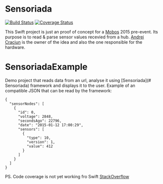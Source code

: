# Sensoriada
[![Build Status](https://travis-ci.org/grigaci/Sensoriada.svg?branch=master)](https://travis-ci.org/grigaci/Sensoriada) [![Coverage Status](https://coveralls.io/repos/grigaci/Sensoriada/badge.png?branch=master)](https://coveralls.io/r/grigaci/Sensoriada?branch=master)

This Swift project is just an proof of concept for a [Mobos](http://romobos.com) 2015 pre-event.
Its purpose is to read & parse sensor values recevied from a hub.
[Andrei Craciun](https://plus.google.com/108106855611058265427/posts) is the owner of the idea and also the one responsible for the hardware.

# SensoriadaExample

Demo project that reads data from an url, analyse it using [Sensoriada](# Sensoriada) framework and displays it to the user.
Example of an compatible JSON that can be read by the framework:
```
{
  "sensorNodes": [
    {
      "id": 0,
      "voltage": 2848,
      "secondsAgo": 22796,
      "date": "2015-01-12 17:00:29",
      "sensors": [
        {
          "type": 10,
          "version": 1,
          "value": 412
        }
      ]
    }
  ]
}
```

PS. Code coverage is not yet working fro Swift [StackOverflow](http://stackoverflow.com/questions/25006983/is-code-coverage-already-working-for-swift)
